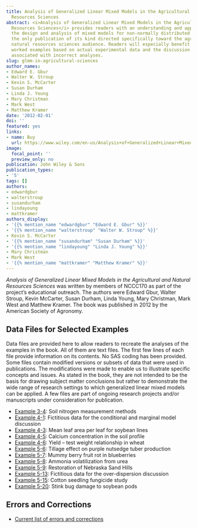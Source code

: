```yaml
---
title: Analysis of Generalized Linear Mixed Models in the Agricultural and Natural
  Resources Sciences
abstract: <i>Analysis of Generalized Linear Mixed Models in the Agricultural and Natural
  Resources Sciences</i> provides readers with an understanding and appreciation for
  the design and analysis of mixed models for non-normally distributed data. It is
  the only publication of its kind directed specifically toward the agricultural and
  natural resources sciences audience. Readers will especially benefit from the numerous
  worked examples based on actual experimental data and the discussion of pitfalls
  associated with incorrect analyses.
slug: glmm-in-agricultural-sciences
author_names:
- Edward E. Gbur
- Walter W. Stroup
- Kevin S. McCarter
- Susan Durham
- Linda J. Young
- Mary Christman
- Mark West
- Matthew Kramer
date: '2012-02-01'
doi: ''
featured: yes
links:
- name: Buy
  url: https://www.wiley.com/en-us/Analysis+of+Generalized+Linear+Mixed+Models+in+the+Agricultural+and+Natural+Resources+Sciences-p-9780891181828
image:
  focal_point: ''
  preview_only: no
publication: John Wiley & Sons
publication_types:
- '5'
tags: []
authors:
- edwardgbur
- walterstroup
- susandurham
- lindayoung
- mattkramer
authors_display:
- '{{% mention_name "edwardgbur" "Edward E. Gbur" %}}'
- '{{% mention_name "walterstroup" "Walter W. Stroup" %}}'
- Kevin S. McCarter
- '{{% mention_name "susandurham" "Susan Durham" %}}'
- '{{% mention_name "lindayoung" "Linda J. Young" %}}'
- Mary Christman
- Mark West
- '{{% mention_name "mattkramer" "Matthew Kramer" %}}'
---
```

<i>Analysis of Generalized Linear Mixed Models in the Agricultural and Natural Resources Sciences</i> was written by members of NCCC170 as part of the project’s educational outreach. The authors were Edward Gbur, Walter Stroup, Kevin McCarter, Susan Durham, Linda Young, Mary Christman, Mark West and Matthew Kramer. The book was published in 2012 by the American Society of Agronomy.

## Data Files for Selected Examples

Data files are provided here to allow readers to recreate the analyses of the examples in the book. All of them are text files. The first few lines of each file provide information on its contents. No SAS coding has been provided. Some files contain modified versions or subsets of data that were used in publications. The modifications were made to enable us to illustrate specific concepts and issues. As stated in the book, they are not intended to be the basis for drawing subject matter conclusions but rather to demonstrate the wide range of research settings to which generalized linear mixed models can be applied. A few files are part of ongoing research projects and/or manuscripts under consideration for publication. 

- [Example 3-4](Example3-4.txt): Soil nitrogen measurement methods
- [Example 4-1](Example4-1.txt): Fictitious data for the conditional and marginal model discussion
- [Example 4-3](Example4-3.txt): Mean leaf area per leaf for soybean lines
- [Example 4-5](Example4-5.txt): Calcium concentration in the soil profile
- [Example 4-6](Example4-6.txt): Yield – test weight relationship in wheat
- [Example 5-6](Example5-6.txt): Tillage effect on purple nutsedge tuber production
- [Example 5-7](Example5-7.txt): Mummy berry fruit rot in blueberries
- [Example 5-8](Example5-8.txt): Ammonia volatilization from urea
- [Example 5-9](Example5-9.txt): Restoration of Nebraska Sand Hills
- [Example 5-13](Example5-13.txt): Fictitious data for the over-dispersion discussion
- [Example 5-15](Example5-15.txt): Cotton seedling fungicide study
- [Example 5-20](Example5-20.txt): Stink bug damage to soybean pods


## Errors and Corrections

- [Current list of errors and corrections](glmmerrors.pdf)
